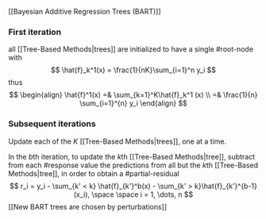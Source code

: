 [[Bayesian Additive Regression Trees (BART)]] 
### First iteration
all [[Tree-Based Methods|trees]] are initialized to have a single #root-node with
$$
\hat{f}_k^1(x) = \frac{1}{nK}\sum_{i=1}^n y_i
$$
thus
$$
\begin{align}
\hat{f}^1(x) =& \sum_{k=1}^K\hat{f}_k^1 (x) \\
=& \frac{1}{n} \sum_{i=1}^{n} y_i
\end{align}
$$

### Subsequent iterations
Update each of the $K$ [[Tree-Based Methods|trees]], one at a time.

In the $b$th iteration, to update the $k$th [[Tree-Based Methods|tree]], subtract from each #response value the predictions from all but the $k$th [[Tree-Based Methods|tree]], in order to obtain a #partial-residual 
$$
r_i = y_i - \sum_{k' < k} \hat{f}_{k'}^b(x) - \sum_{k' > k}\hat{f}_{k'}^{b-1}(x_i), \space \space i = 1, \dots, n
$$
[[New BART trees are chosen by perturbations]]
